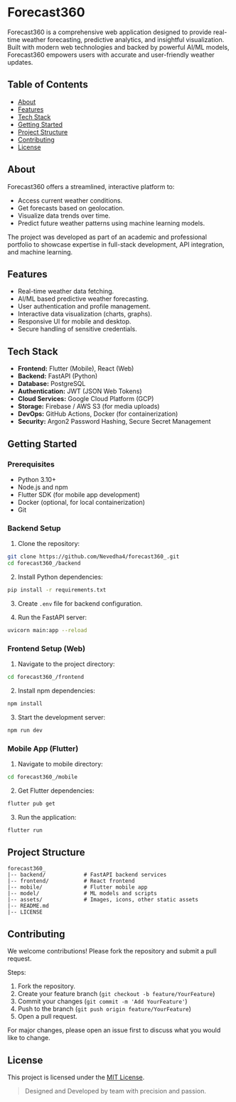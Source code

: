 # Forecast360

Forecast360 is a comprehensive web application designed to provide real-time weather forecasting, predictive analytics, and insightful visualization. Built with modern web technologies and backed by powerful AI/ML models, Forecast360 empowers users with accurate and user-friendly weather updates.

## Table of Contents

- [About](#about)
- [Features](#features)
- [Tech Stack](#tech-stack)
- [Getting Started](#getting-started)
- [Project Structure](#project-structure)
- [Contributing](#contributing)
- [License](#license)

## About

Forecast360 offers a streamlined, interactive platform to:

- Access current weather conditions.
- Get forecasts based on geolocation.
- Visualize data trends over time.
- Predict future weather patterns using machine learning models.

The project was developed as part of an academic and professional portfolio to showcase expertise in full-stack development, API integration, and machine learning.

## Features

- Real-time weather data fetching.
- AI/ML based predictive weather forecasting.
- User authentication and profile management.
- Interactive data visualization (charts, graphs).
- Responsive UI for mobile and desktop.
- Secure handling of sensitive credentials.

## Tech Stack

- **Frontend:** Flutter (Mobile), React (Web)
- **Backend:** FastAPI (Python)
- **Database:** PostgreSQL
- **Authentication:** JWT (JSON Web Tokens)
- **Cloud Services:** Google Cloud Platform (GCP)
- **Storage:** Firebase / AWS S3 (for media uploads)
- **DevOps:** GitHub Actions, Docker (for containerization)
- **Security:** Argon2 Password Hashing, Secure Secret Management

## Getting Started

### Prerequisites

- Python 3.10+
- Node.js and npm
- Flutter SDK (for mobile app development)
- Docker (optional, for local containerization)
- Git

### Backend Setup

1. Clone the repository:

```bash
git clone https://github.com/Nevedha4/forecast360_.git
cd forecast360_/backend
```

2. Install Python dependencies:

```bash
pip install -r requirements.txt
```

3. Create `.env` file for backend configuration.

4. Run the FastAPI server:

```bash
uvicorn main:app --reload
```

### Frontend Setup (Web)

1. Navigate to the project directory:

```bash
cd forecast360_/frontend
```

2. Install npm dependencies:

```bash
npm install
```

3. Start the development server:

```bash
npm run dev
```

### Mobile App (Flutter)

1. Navigate to mobile directory:

```bash
cd forecast360_/mobile
```

2. Get Flutter dependencies:

```bash
flutter pub get
```

3. Run the application:

```bash
flutter run
```

## Project Structure

```plaintext
forecast360_
|-- backend/            # FastAPI backend services
|-- frontend/           # React frontend
|-- mobile/             # Flutter mobile app
|-- model/              # ML models and scripts
|-- assets/             # Images, icons, other static assets
|-- README.md
|-- LICENSE
```

## Contributing

We welcome contributions! Please fork the repository and submit a pull request.

Steps:

1. Fork the repository.
2. Create your feature branch (`git checkout -b feature/YourFeature`)
3. Commit your changes (`git commit -m 'Add YourFeature'`)
4. Push to the branch (`git push origin feature/YourFeature`)
5. Open a pull request.

For major changes, please open an issue first to discuss what you would like to change.

## License

This project is licensed under the [MIT License](LICENSE).


> Designed and Developed by team with precision and passion.

